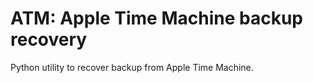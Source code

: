 # ATM: Apple Time Machine backup recovery

Python utility to recover backup from Apple Time Machine. 

